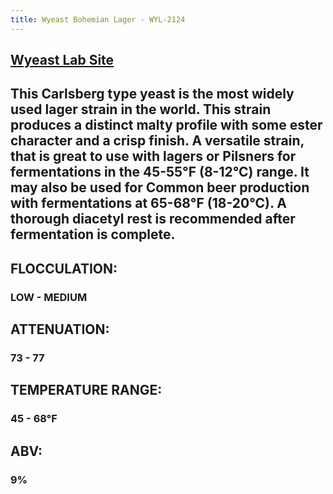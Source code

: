 ```yaml
---
title: Wyeast Bohemian Lager - WYL-2124
---
```


## [Wyeast Lab Site](https://wyeastlab.com/yeast-strain/bohemian-lager)

## This Carlsberg type yeast is the most widely used lager strain in the world. This strain produces a distinct malty profile with some ester character and a crisp finish. A versatile strain, that is great to use with lagers or Pilsners for fermentations in the 45-55°F (8-12°C) range. It may also be used for Common beer production with fermentations at 65-68°F (18-20°C). A thorough diacetyl rest is recommended after fermentation is complete.

## FLOCCULATION:
### LOW - MEDIUM

## ATTENUATION:
### 73 - 77

## TEMPERATURE RANGE:
### 45 - 68°F

## ABV:
### 9%
